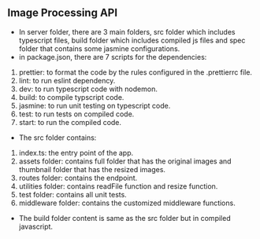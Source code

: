 ## Image Processing API
* In server folder, there are 3 main folders, src folder which includes typescript files, build folder which includes compiled js files and spec folder that contains some jasmine configurations.
* in package.json, there are 7 scripts for the dependencies:
1. prettier: to format the code by the rules configured in the .prettierrc file.
2. lint: to run eslint dependency.
3. dev: to run typescript code with nodemon.
4. build: to compile typscript code.
5. jasmine: to run unit testing on typescript code.
6. test: to run tests on compiled code.
7. start: to run the compiled code.
 
 * The src folder contains:
 1. index.ts: the entry point of the app.
 2. assets folder: contains full folder that has the original images and thumbnail folder that has the resized images.
 3. routes folder: contains the endpoint.
 4. utilities folder: contains readFile function and resize function.
 5. test folder: contains all unit tests.
 6. middleware folder: contains the customized middleware functions.
  
  * The build folder content is same as the src folder but in compiled javascript.

